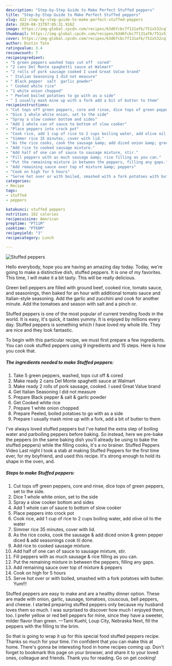```yaml
---
description: "Step-by-Step Guide to Make Perfect Stuffed peppers"
title: "Step-by-Step Guide to Make Perfect Stuffed peppers"
slug: 422-step-by-step-guide-to-make-perfect-stuffed-peppers
date: 2020-08-31T07:05:31.916Z
image: https://img-global.cpcdn.com/recipes/63d6fcbc7f131af6/751x532cq70/stuffed-peppers-recipe-main-photo.jpg
thumbnail: https://img-global.cpcdn.com/recipes/63d6fcbc7f131af6/751x532cq70/stuffed-peppers-recipe-main-photo.jpg
cover: https://img-global.cpcdn.com/recipes/63d6fcbc7f131af6/751x532cq70/stuffed-peppers-recipe-main-photo.jpg
author: Dustin Tate
ratingvalue: 3.4
reviewcount: 7
recipeingredient:
- "5 green peppers washed tops cut off  cored"
- "2 cans Del Monte spaghetti sauce at Walmart"
- "2 rolls of pork sausage cooked I used Great Value brand"
- " Italian Seasoning I did not measure"
- " Black pepper  salt  garlic powder"
- " Cooked white rice"
- "1 white onion chopped"
- " Peeled boiled potatoes to go with as a side"
- " I usually mash mine up with a fork add a bit of butter to them"
recipeinstructions:
- "Cut tops off green peppers, core and rinse, dice tops of green peppers, set to the side."
- "Dice 1 whole white onion, set to the side"
- "Spray a slow cooker bottom and sides"
- "Add 1 whole can of sauce to bottom of slow cooker"
- "Place peppers into crock pot"
- "Cook rice, add 1 cup of rice to 2 cups boiling water, add olive oil to the water"
- "Simmer rice 35 minutes, cover with lid."
- "As the rice cooks, cook the sausage &amp; add diced onion &amp; green pepper diced &amp; add seasonings cook til done."
- "Add rice to cooked sausage mixture."
- "Add half of one can of sauce to sausage mixture, stir."
- "Fill peppers with as much sausage &amp; rice filling as you can."
- "Put the remaining mixture in between the peppers, filling any gaps."
- "Add remaining sauce over top of mixture &amp; peppers"
- "Cook on high for 5 hours"
- "Serve hot over or with boiled, smashed with a fork potatoes with butter. Yum!!!"
categories:
- Recipe
tags:
- stuffed
- peppers

katakunci: stuffed peppers 
nutrition: 162 calories
recipecuisine: American
preptime: "PT11M"
cooktime: "PT60M"
recipeyield: "3"
recipecategory: Lunch

---
```



![Stuffed peppers](https://img-global.cpcdn.com/recipes/63d6fcbc7f131af6/751x532cq70/stuffed-peppers-recipe-main-photo.jpg)

Hello everybody, hope you are having an amazing day today. Today, we're going to make a distinctive dish, stuffed peppers. It is one of my favorites. This time, I will make it a bit tasty. This will be really delicious.

Green bell peppers are filled with ground beef, cooked rice, tomato sauce, and seasonings, then baked for an hour with additional tomato sauce and Italian-style seasoning. Add the garlic and zucchini and cook for another minute. Add the tomatoes and season with salt and a pinch or.

Stuffed peppers is one of the most popular of current trending foods in the world. It is easy, it's quick, it tastes yummy. It is enjoyed by millions every day. Stuffed peppers is something which I have loved my whole life. They are nice and they look fantastic.


To begin with this particular recipe, we must first prepare a few ingredients. You can cook stuffed peppers using 9 ingredients and 15 steps. Here is how you cook that.

<!--inarticleads1-->

##### The ingredients needed to make Stuffed peppers:

1. Take 5 green peppers, washed, tops cut off &amp; cored
1. Make ready 2 cans Del Monte spaghetti sauce at Walmart
1. Make ready 2 rolls of pork sausage, cooked. I used Great Value brand
1. Get  Italian Seasoning I did not measure
1. Prepare  Black pepper &amp; salt &amp; garlic powder
1. Get  Cooked white rice
1. Prepare 1 white onion chopped
1. Prepare  Peeled, boiled potatoes to go with as a side
1. Prepare  I usually mash mine up with a fork, add a bit of butter to them


I&#39;ve always loved stuffed peppers but I&#39;ve hated the extra step of boiling water and parboiling peppers before baking. So instead, here we pre-bake the peppers (in the same baking dish you&#39;ll already be using to bake the stuffed peppers) while the filling cooks, it&#39;s a no brainer. Stuffed Peppers Video Last night I took a stab at making Stuffed Peppers for the first time ever, for my boyfriend, and used this recipe. It&#39;s strong enough to hold its shape in the oven, and. 

<!--inarticleads2-->

##### Steps to make Stuffed peppers:

1. Cut tops off green peppers, core and rinse, dice tops of green peppers, set to the side.
1. Dice 1 whole white onion, set to the side
1. Spray a slow cooker bottom and sides
1. Add 1 whole can of sauce to bottom of slow cooker
1. Place peppers into crock pot
1. Cook rice, add 1 cup of rice to 2 cups boiling water, add olive oil to the water
1. Simmer rice 35 minutes, cover with lid.
1. As the rice cooks, cook the sausage &amp; add diced onion &amp; green pepper diced &amp; add seasonings cook til done.
1. Add rice to cooked sausage mixture.
1. Add half of one can of sauce to sausage mixture, stir.
1. Fill peppers with as much sausage &amp; rice filling as you can.
1. Put the remaining mixture in between the peppers, filling any gaps.
1. Add remaining sauce over top of mixture &amp; peppers
1. Cook on high for 5 hours
1. Serve hot over or with boiled, smashed with a fork potatoes with butter. Yum!!!


Stuffed peppers are easy to make and are a healthy dinner option. These are made with onion, garlic, sausage, tomatoes, couscous, bell peppers, and cheese. I started preparing stuffed peppers only because my husband loves them so much. I was surprised to discover how much I enjoyed them, too. I prefer yellow or red bell peppers for mine, since they have a sweeter, milder flavor than green. —Tami Kuehl, Loup City, Nebraska Next, fill the peppers with the filling to the brim. 

So that is going to wrap it up for this special food stuffed peppers recipe. Thanks so much for your time. I'm confident that you can make this at home. There's gonna be interesting food in home recipes coming up. Don't forget to bookmark this page on your browser, and share it to your loved ones, colleague and friends. Thank you for reading. Go on get cooking!
